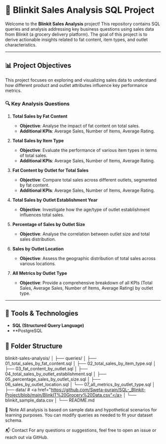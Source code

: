 # 🛒 Blinkit Sales Analysis SQL Project

Welcome to the **Blinkit Sales Analysis** project! This repository contains SQL queries and analysis addressing key business questions using sales data from Blinkit (a grocery delivery platform). The goal of this project is to derive actionable insights related to fat content, item types, and outlet characteristics.

---
## 📊 Project Objectives

This project focuses on exploring and visualizing sales data to understand how different product and outlet attributes influence key performance metrics.

### 🔍 Key Analysis Questions

1. **Total Sales by Fat Content**
   - **Objective**: Analyse the impact of fat content on total sales.
   - **Additional KPIs**: Average Sales, Number of Items, Average Rating.

2. **Total Sales by Item Type**
   - **Objective**: Evaluate the performance of various item types in terms of total sales.
   - **Additional KPIs**: Average Sales, Number of Items, Average Rating.

3. **Fat Content by Outlet for Total Sales**
   - **Objective**: Compare total sales across different outlets, segmented by fat content.
   - **Additional KPIs**: Average Sales, Number of Items, Average Rating.

4. **Total Sales by Outlet Establishment Year**
   - **Objective**: Investigate how the age/type of outlet establishment influences total sales.

5. **Percentage of Sales by Outlet Size**
   - **Objective**: Analyse the correlation between outlet size and total sales distribution.

6. **Sales by Outlet Location**
   - **Objective**: Assess the geographic distribution of total sales across various locations.

7. **All Metrics by Outlet Type**
   - **Objective**: Provide a comprehensive breakdown of all KPIs (Total Sales, Average Sales, Number of Items, Average Rating) by outlet type.

---

## 🧰 Tools & Technologies

- **SQL (Structured Query Language)**
- **PostgreSQL 

## 📁 Folder Structure

blinkit-sales-analysis/
│
├── queries/
│ ├── 01_total_sales_by_fat_content.sql
│ ├── 02_total_sales_by_item_type.sql
│ ├── 03_fat_content_by_outlet.sql
│ ├── 04_total_sales_by_outlet_establishment.sql
│ ├── 05_percentage_sales_by_outlet_size.sql
│ ├── 06_sales_by_outlet_location.sql
│ └── 07_all_metrics_by_outlet_type.sql
│
├── data/ #  <a href="https://github.com/Sweta-purain/SQL-_Blinkit-Project/blob/main/BlinkIT%20Grocery%20Data.csv"</a>
│ └── blinkit_sample_data.csv
│
└── README.md

📌 Note
All analysis is based on sample data and hypothetical scenarios for learning purposes. You can modify queries as needed to fit your dataset schema.

📬 Contact
For any questions or suggestions, feel free to open an issue or reach out via GitHub.

